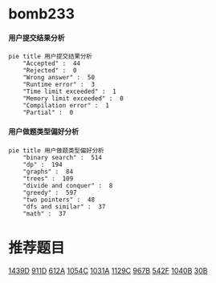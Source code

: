 # bomb233

<!-- tabs:start -->



#### **用户提交结果分析**

```mermaid
pie title 用户提交结果分析
    "Accepted" :  44
    "Rejected" :  0
    "Wrong answer" :  50
    "Runtime error" :  3
    "Time limit exceeded" :  1
    "Memory limit exceeded" :  0
    "Compilation error" :  1
    "Partial" :  0
```

#### **用户做题类型偏好分析**

```mermaid
pie title 用户做题类型偏好分析
    "binary search" :  514
    "dp" :  194
    "graphs" :  84
    "trees" :  109
    "divide and conquer" :  8
    "greedy" :  597
    "two pointers" :  48
    "dfs and similar" :  37
    "math" :  37
```



<!-- tabs:end -->
# 推荐题目
[1439D](https://codeforces.com/contest/1439/problem/D)
[911D](https://codeforces.com/contest/911/problem/D)
[612A](https://codeforces.com/contest/612/problem/A)
[1054C](https://codeforces.com/contest/1054/problem/C)
[1031A](https://codeforces.com/contest/1031/problem/A)
[1129C](https://codeforces.com/contest/1129/problem/C)
[967B](https://codeforces.com/contest/967/problem/B)
[542F](https://codeforces.com/contest/542/problem/F)
[1040B](https://codeforces.com/contest/1040/problem/B)
[30B](https://codeforces.com/contest/30/problem/B)
